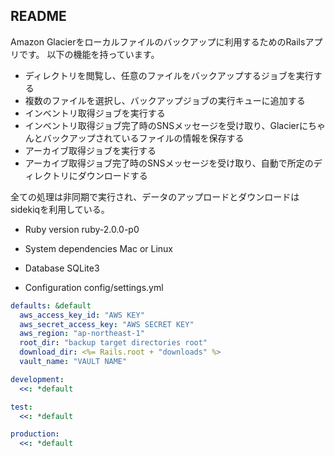 ## README
Amazon Glacierをローカルファイルのバックアップに利用するためのRailsアプリです。
以下の機能を持っています。

- ディレクトリを閲覧し、任意のファイルをバックアップするジョブを実行する
- 複数のファイルを選択し、バックアップジョブの実行キューに追加する
- インベントリ取得ジョブを実行する
- インベントリ取得ジョブ完了時のSNSメッセージを受け取り、Glacierにちゃんとバックアップされているファイルの情報を保存する
- アーカイブ取得ジョブを実行する
- アーカイブ取得ジョブ完了時のSNSメッセージを受け取り、自動で所定のディレクトリにダウンロードする

全ての処理は非同期で実行され、データのアップロードとダウンロードはsidekiqを利用している。

- Ruby version
ruby-2.0.0-p0

- System dependencies
Mac or Linux

- Database
SQLite3

- Configuration
config/settings.yml

```yaml
defaults: &default
  aws_access_key_id: "AWS KEY"
  aws_secret_access_key: "AWS SECRET KEY"
  aws_region: "ap-northeast-1"
  root_dir: "backup target directories root"
  download_dir: <%= Rails.root + "downloads" %>
  vault_name: "VAULT NAME"

development:
  <<: *default

test:
  <<: *default

production:
  <<: *default
```
